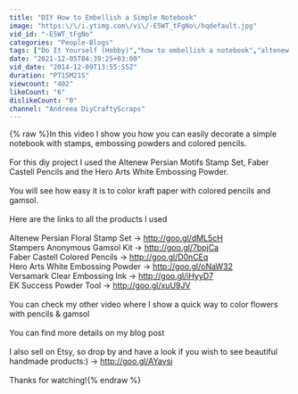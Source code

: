 ```yaml
---
title: "DIY How to Embellish a Simple Notebook"
image: "https:\/\/i.ytimg.com\/vi\/-E5WT_tFgNo\/hqdefault.jpg"
vid_id: "-E5WT_tFgNo"
categories: "People-Blogs"
tags: ["Do It Yourself (Hobby)","how to embellish a notebook","altenew persian motif stamps"]
date: "2021-12-05T04:39:25+03:00"
vid_date: "2014-12-09T13:55:55Z"
duration: "PT15M21S"
viewcount: "402"
likeCount: "6"
dislikeCount: "0"
channel: "Andreea DiyCraftyScraps"
---
```

{% raw %}In this video I show you how you can easily decorate a simple notebook with stamps, embossing powders and colored pencils.<br /><br />For this diy project I used the Altenew Persian Motifs Stamp Set, Faber Castell Pencils and the Hero Arts White Embossing Powder.<br /><br />You will see how easy it is to color kraft paper with colored pencils and gamsol.<br /><br />Here are the links to all the products I used<br /><br />Altenew Persian Floral Stamp Set → <a rel="nofollow" target="blank" href="http://goo.gl/dML5cH">http://goo.gl/dML5cH</a><br />Stampers Anonymous Gamsol Kit → <a rel="nofollow" target="blank" href="http://goo.gl/7bpjCa">http://goo.gl/7bpjCa</a><br />Faber Castell Colored Pencils → <a rel="nofollow" target="blank" href="http://goo.gl/D0nCEq">http://goo.gl/D0nCEq</a><br />Hero Arts White Embossing Powder → <a rel="nofollow" target="blank" href="http://goo.gl/oNaW32">http://goo.gl/oNaW32</a><br />Versamark Clear Embossing Ink → <a rel="nofollow" target="blank" href="http://goo.gl/iHyyD7">http://goo.gl/iHyyD7</a><br />EK Success Powder Tool → <a rel="nofollow" target="blank" href="http://goo.gl/xuU9JV">http://goo.gl/xuU9JV</a><br /><br />You can check my other video where I show a quick way to color flowers with pencils &amp; gamsol<br /><br />You can find more details on my blog post<br /><br />I also sell on Etsy, so drop by and have a look if you wish to see beautiful handmade products:) → <a rel="nofollow" target="blank" href="http://goo.gl/AYavsj">http://goo.gl/AYavsj</a><br /><br />Thanks for watching!{% endraw %}
